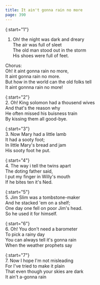```yaml
---
title: It ain't gonna rain no more
page: 390
---  
```



{:start="1"}  
1. Oh! the night was dark and dreary  
The air was full of sleet  
The old man stood out in the storm  
His shoes were full of feet.  


Chorus:  
Oh! it aint gonna rain no more,  
It aint gonna rain no more.  
But how in the world can the old folks tell  
It aint gonnna rain no more!  


{:start="2"}  
2. Oh! King solomon had a thousend wives  
And that's the reason why  
He often missed his buisness train  
By kissing them all good-bye.  


{:start="3"}  
3. Now Mary had a little lamb  
It had a sooty foot;  
In little Mary's bread and jam  
His sooty foot he put.  


{:start="4"}  
4. The way i tell the twins apart  
The doting father said,  
I put my finger in Willy's mouth  
If he bites ten it's Ned.  


{:start="5"}  
5. Jim Slim was a tombstone-maker  
And he stacked 'em on a shelf;  
One day one fell on poor Jim's head.  
So he used it for himself.  


{:start="6"}  
6. Oh! You don't need a barometer  
To pick a rainy day  
You can always tell it's gonna rain  
When the weather prophets say  


{:start="7"}  
7. Now I hope I'm not misleading  
For I've tried to make it plain  
That even though your skies are dark  
It ain't a-gonna rain  
